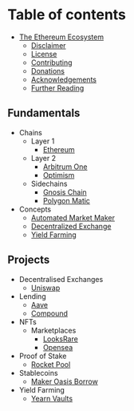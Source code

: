 # Table of contents

- [The Ethereum Ecosystem](README.md)
  - [Disclaimer](appendices/disclaimer.md)
  - [License](appendices/license.md)
  - [Contributing](appendices/contributing.md)
  - [Donations](appendices/donations.md)
  - [Acknowledgements](appendices/acknowledgements.md)
  - [Further Reading](appendices/further-learning.md)

## Fundamentals

- Chains
  - Layer 1
    - [Ethereum](chains/ethereum.md)
  - Layer 2
    - [Arbitrum One](chains/arbitrum-one.md)
    - [Optimism](chains/optimism.md)
  - Sidechains
    - [Gnosis Chain](chains/gnosis.md)
    - [Polygon Matic](chains/polygon-matic.md)
- Concepts
  - [Automated Market Maker](concepts/automated-market-maker.md)
  - [Decentralized Exchange](concepts/decentralized-exchange.md)
  - [Yield Farming](concepts/yield-farming.md)

## Projects

- Decentralised Exchanges
  - [Uniswap](projects/uniswap.md)
- Lending
  - [Aave](projects/aave.md)
  - [Compound](projects/compound.md)
- NFTs
  - Marketplaces
    - [LooksRare](projects/looksrare.md)
    - [Opensea](projects/opensea.md)
- Proof of Stake
  - [Rocket Pool](projects/rocket-pool.md)
- Stablecoins
  - [Maker Oasis Borrow](projects/maker-oasis-borrow.md)
- Yield Farming
  - [Yearn Vaults](projects/yearn-vaults.md)
